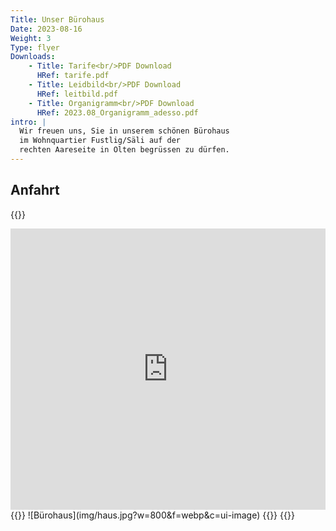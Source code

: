 ```yaml
---
Title: Unser Bürohaus
Date: 2023-08-16
Weight: 3
Type: flyer
Downloads: 
    - Title: Tarife<br/>PDF Download
      HRef: tarife.pdf
    - Title: Leidbild<br/>PDF Download
      HRef: leitbild.pdf
    - Title: Organigramm<br/>PDF Download
      HRef: 2023.08_Organigramm_adesso.pdf
intro: |
  Wir freuen uns, Sie in unserem schönen Bürohaus  
  im Wohnquartier Fustlig/Säli auf der  
  rechten Aareseite in Olten begrüssen zu dürfen.
---
```



## Anfahrt

{{<rawhtml>}}
<div class="wl-sidebyside">
<iframe src="https://www.google.com/maps/embed?pb=!1m18!1m12!1m3!1d1351.7416369115433!2d7.909822150809488!3d47.343962005567185!2m3!1f0!2f0!3f0!3m2!1i1024!2i768!4f13.1!3m3!1m2!1s0x479031cbe3cf88d5%3A0x6a02867270ac5f15!2sadesso%20-%20Soziale%20Arbeit%20in%20der%20Familie%20GmbH!5e0!3m2!1sen!2sch!4v1692166444461!5m2!1sen!2sch" width="100%" height="450" style="border:0;" allowfullscreen="" loading="lazy" referrerpolicy="no-referrer-when-downgrade"></iframe>
{{<markdown>}}
![Bürohaus](img/haus.jpg?w=800&f=webp&c=ui-image)
{{</markdown>}}
{{</rawhtml>}}
